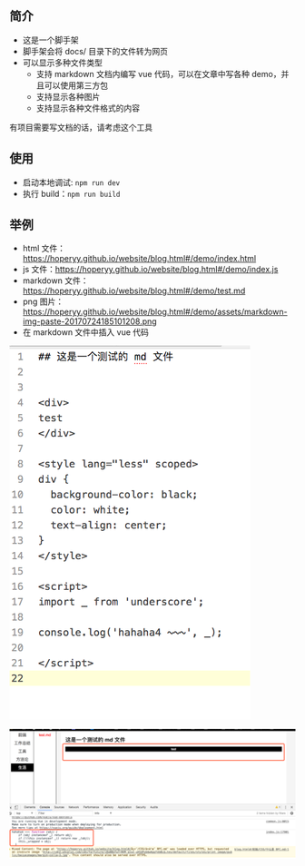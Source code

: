 ## 简介

+   这是一个脚手架
+   脚手架会将 docs/ 目录下的文件转为网页
+   可以显示多种文件类型
    +   支持 markdown 文档内编写 vue 代码，可以在文章中写各种 demo，并且可以使用第三方包
    +   支持显示各种图片
    +   支持显示各种文件格式的内容


有项目需要写文档的话，请考虑这个工具

## 使用

+ 启动本地调试: `npm run dev`
+ 执行 build：`npm run build`

## 举例

+ html 文件：https://hoperyy.github.io/website/blog.html#/demo/index.html
+ js 文件：https://hoperyy.github.io/website/blog.html#/demo/index.js
+ markdown 文件：https://hoperyy.github.io/website/blog.html#/demo/test.md
+ png 图片：https://hoperyy.github.io/website/blog.html#/demo/assets/markdown-img-paste-20170724185101208.png
+ 在 markdown 文件中插入 vue 代码

![code](./assets/markdown-img-paste-20170724184650846.png)

![demo](./assets/markdown-img-paste-20170724184704994.png)
